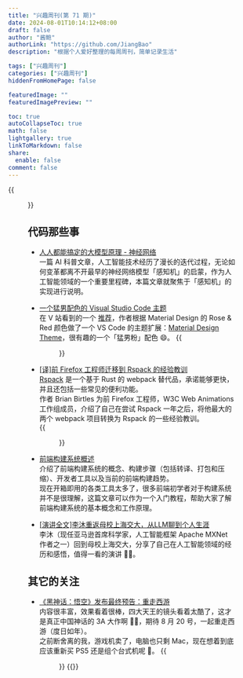 ```yaml
---
title: "兴趣周刊(第 71 期)"
date: 2024-08-01T10:14:12+08:00
draft: false
author: "酱鲍"
authorLink: "https://github.com/JiangBao"
description: "根据个人爱好整理的每周周刊，简单记录生活"

tags: ["兴趣周刊"]
categories: ["兴趣周刊"]
hiddenFromHomePage: false

featuredImage: ""
featuredImagePreview: ""

toc: true
autoCollapseToc: true
math: false
lightgallery: true
linkToMarkdown: false
share:
  enable: false
comment: false
---
```


<!--more-->
{{<figure src="https://jiangbao-1258001083.cos.ap-shanghai.myqcloud.com/summer202408.jpg" title="杭州喜提 8 月全国最热省份 🥵">}}

## 代码那些事
* [人人都能搞定的大模型原理 - 神经网络](https://mp.weixin.qq.com/s?__biz=MzUxNjI3NTg4Mg==&mid=2247483844&idx=1&sn=a63d5d5b825b96ad7b9b342ef7b8ad64&chksm=f9a8aa01cedf23172a10e1130f6ed54565751528e9e3aec415029b9952eb8fc8d1a228028393&token=2069270145&lang=zh_CN#rd)  
一篇 AI 科普文章，人工智能技术经历了漫长的迭代过程，无论如何变革都离不开最早的神经网络模型「感知机」的启蒙，作为人工智能领域的一个重要里程碑，本篇文章就聚焦于「感知机」的实现进行说明。

* [一个猛男配色的 Visual Studio Code 主题](https://marketplace.visualstudio.com/items?itemName=scung-cn.material-theme-vsc)  
在 V 站看到的一个 [推荐](https://www.v2ex.com/t/1064035)，作者根据 Material Design 的 Rose & Red 颜色做了一个 VS Code 的主题扩展：[Material Design Theme](https://marketplace.visualstudio.com/items?itemName=scung-cn.material-theme-vsc)，很有趣的一个「猛男粉」配色 😄。
{{<figure src="https://jiangbao-1258001083.cos.ap-shanghai.myqcloud.com/vscode-theme.png">}}

* [[译]前 Firefox 工程师迁移到 Rspack 的经验教训](https://mp.weixin.qq.com/s/MXpE5ULV3jXVNO3lXfFM6Q)  
[Rspack](https://github.com/web-infra-dev/rspack) 是一个基于 Rust 的 webpack 替代品，承诺能够更快，并且还包括一些常见的便利功能。  
作者 Brian Birtles 为前 Firefox 工程师，W3C Web Animations 工作组成员，介绍了自己在尝试 Rspack 一年之后，将他最大的两个 webpack 项目转换为 Rspack 的一些经验教训。  
{{<figure src="https://jiangbao-1258001083.cos.ap-shanghai.myqcloud.com/rspack.png">}}

* [前端构建系统概述](https://sunsetglow.net/posts/frontend-build-systems.html)  
介绍了前端构建系统的概念、构建步骤（包括转译、打包和压缩）、开发者工具以及当前的前端构建趋势。  
现在开箱即用的各类工具太多了，很多前端初学者对于构建系统并不是很理解，这篇文章可以作为一个入门教程，帮助大家了解前端构建系统的基本概念和工作原理。

* [[演讲全文]李沐重返母校上海交大，从LLM聊到个人生涯](https://mp.weixin.qq.com/s/FctMj2SXotdn8MlL9oSfAg)  
李沐（现任亚马逊首席科学家，人工智能框架 Apache MXNet 作者之一）回到母校上海交大，分享了自己在人工智能领域的经历和感悟，值得一看的演讲 👍🏻。

## 其它的关注
* [《黑神话：悟空》发布最终预告：重走西游](https://www.bilibili.com/video/BV1oH4y1c7Kk/?vd_source=70b0b39bfddd3071c199c6024bd4563d)  
内容很丰富，效果看着很棒，四大天王的镜头看着太酷了，这才是真正中国神话的 3A 大作啊 👍🏻，期待 8 月 20 号，一起重走西游（度日如年）。  
之前断舍离的我，游戏机卖了，电脑也只剩 Mac，现在想着到底应该重新买 PS5 还是组个台式机呢 🐶。
{{<figure src="https://jiangbao-1258001083.cos.ap-shanghai.myqcloud.com/vB0gtaW.jpeg">}}
{{<bilibili id=BV1oH4y1c7Kk >}}
